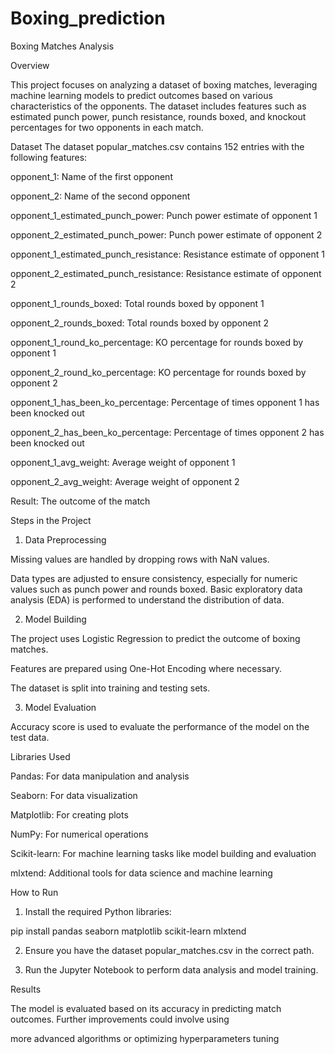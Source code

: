 # Boxing_prediction
Boxing Matches Analysis

Overview

This project focuses on analyzing a dataset of boxing matches, leveraging machine learning models to predict outcomes based on various characteristics of the opponents. The dataset includes features such as estimated punch power, punch resistance, rounds boxed, and knockout percentages for two opponents in each match.

Dataset
The dataset popular_matches.csv contains 152 entries with the following features:

opponent_1: Name of the first opponent

opponent_2: Name of the second opponent

opponent_1_estimated_punch_power: Punch power estimate of opponent 1

opponent_2_estimated_punch_power: Punch power estimate of opponent 2

opponent_1_estimated_punch_resistance: Resistance estimate of opponent 1

opponent_2_estimated_punch_resistance: Resistance estimate of opponent 2

opponent_1_rounds_boxed: Total rounds boxed by opponent 1

opponent_2_rounds_boxed: Total rounds boxed by opponent 2

opponent_1_round_ko_percentage: KO percentage for rounds boxed by opponent 1

opponent_2_round_ko_percentage: KO percentage for rounds boxed by opponent 2

opponent_1_has_been_ko_percentage: Percentage of times opponent 1 has been knocked out

opponent_2_has_been_ko_percentage: Percentage of times opponent 2 has been knocked out

opponent_1_avg_weight: Average weight of opponent 1

opponent_2_avg_weight: Average weight of opponent 2


Result: The outcome of the match






Steps in the Project

1. Data Preprocessing

Missing values are handled by dropping rows with NaN values.

Data types are adjusted to ensure consistency, especially for numeric values such as punch power and rounds boxed.
Basic exploratory data analysis (EDA) is performed to understand the distribution of data.


2. Model Building

The project uses Logistic Regression to predict the outcome of boxing matches.

Features are prepared using One-Hot Encoding where necessary.

The dataset is split into training and testing sets.


3. Model Evaluation

Accuracy score is used to evaluate the performance of the model on the test data.

Libraries Used

Pandas: For data manipulation and analysis

Seaborn: For data visualization

Matplotlib: For creating plots

NumPy: For numerical operations

Scikit-learn: For machine learning tasks like model building and evaluation

mlxtend: Additional tools for data science and machine learning


How to Run
1. Install the required Python libraries:

pip install pandas seaborn matplotlib scikit-learn mlxtend


2. Ensure you have the dataset popular_matches.csv in the correct path.


3. Run the Jupyter Notebook to perform data analysis and model training.



Results

The model is evaluated based on its accuracy in predicting match outcomes. Further improvements could involve using 

more advanced algorithms or optimizing hyperparameters tuning
